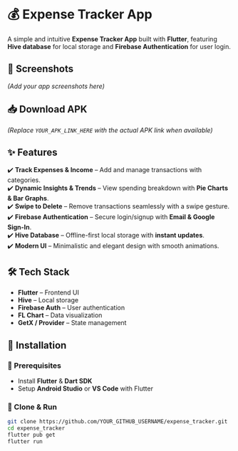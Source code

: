 # 💰 Expense Tracker App

A simple and intuitive **Expense Tracker App** built with **Flutter**, featuring **Hive database** for local storage and **Firebase Authentication** for user login.  

## 📸 Screenshots  
*(Add your app screenshots here)*  

## 📥 Download APK  
 
*(Replace `YOUR_APK_LINK_HERE` with the actual APK link when available)*  

## ✨ Features  
✔️ **Track Expenses & Income** – Add and manage transactions with categories.  
✔️ **Dynamic Insights & Trends** – View spending breakdown with **Pie Charts & Bar Graphs**.  
✔️ **Swipe to Delete** – Remove transactions seamlessly with a swipe gesture.  
✔️ **Firebase Authentication** – Secure login/signup with **Email & Google Sign-In**.  
✔️ **Hive Database** – Offline-first local storage with **instant updates**.  
✔️ **Modern UI** – Minimalistic and elegant design with smooth animations.  

## 🛠️ Tech Stack  
- **Flutter** – Frontend UI  
- **Hive** – Local storage  
- **Firebase Auth** – User authentication  
- **FL Chart** – Data visualization  
- **GetX / Provider** – State management  

## 🚀 Installation  
### 🔹 Prerequisites  
- Install **Flutter** & **Dart SDK**  
- Setup **Android Studio** or **VS Code** with Flutter  

### 🔹 Clone & Run  
```sh
git clone https://github.com/YOUR_GITHUB_USERNAME/expense_tracker.git
cd expense_tracker
flutter pub get
flutter run

